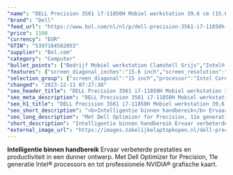 ```yaml
---
"name": "DELL Precision 3561 i7-11850H Mobiel werkstation 39,6 cm (15.6\") Full HD Intel® Core™ i7 16 GB DDR4-SDRAM 512 GB SSD NVIDIA T600 Wi-Fi 6 (802.11ax) Windows 10 Pro Grijs"
"brand": "Dell"
"feed_url": "https://www.bol.com/nl/nl/p/dell-precision-3561-i7-11850h-mobiel-werkstation-39-6-cm-full-hd-intel-core-i7-16-gb-ddr4-sdram-512-gb-ssd-nvidia-t600-wi-fi-6-windows-10-pro-grijs/9300000045203669"
"price": 1100
"currency": "EUR"
"GTIN": "5397184582053"
"supplier": "Bol.com"
"category": "Computer"
"bullet_points": ["Bedrijf Mobiel werkstation Clamshell Grijs","Intel® Core™ i7 i7-11850H","39,6 cm (15.6\") Full HD 1920 x 1080 Pixels WVA LED backlight 16:9","16 GB DDR4-SDRAM 3200 MHz 1 x 16 GB","512 GB SSD","NVIDIA T600 4 GB Intel® UHD Graphics","Wi-Fi 6 (802.11ax) Bluetooth 5.2","Lithium-Polymeer (LiPo) 64 Wh 130 W","Windows 10 Pro 64-bit"]
"features": {"screen_diagonal_inches":"15.6 inch","screen_resolution":"1920 x 1080 Pixels","processor_family":"Intel® Core™ i7","memory_size":"16 GB","memory_type":"DDR4-SDRAM","total_storage_space":"512 GB","graphics_card":"NVIDIA T600","graphics_memory_size":"4 GB","operating_system":"Windows","battery_capacity":"64 Wh","width":"357,8 mm","depth":"233,3 mm","weight":"1,79 kg"}
"selection_group": {"screen_diagonal":"15 inch","processor":"Intel Core i7","changed_price_past_3_days":false,"product_family":"Precision"}
"changed": "2023-12-13 07:27:38"
"seo_header_title": "DELL Precision 3561 i7-11850H Mobiel werkstation 39,6 cm (15.6\") Full HD Intel® Core™ i7 16 GB DDR4-SDRAM 512 GB SSD NVIDIA T600 Wi-Fi 6 (802.11ax) Windows 10 Pro Grijs"
"seo_meta_description": "DELL Precision 3561 i7-11850H Mobiel werkstation 39,6 cm (15.6\") Full HD Intel® Core™ i7 16 GB DDR4-SDRAM 512 GB SSD NVIDIA T600 Wi-Fi 6 (802.11ax) Windows 10 Pro Grijs"
"seo_h1_title": "DELL Precision 3561 i7-11850H Mobiel werkstation 39,6 cm (15.6\") Full HD Intel® Core™ i7 16 GB DDR4-SDRAM 512 GB SSD NVIDIA T600 Wi-Fi 6 (802.11ax) Windows 10 Pro Grijs"
"seo_short_description": "<b>Intelligentie binnen handbereik</b> Ervaar verbeterde prestaties en productiviteit in een dunner ontwerp."
"seo_long_description": "Met Dell Optimizer for Precision, 11e generatie Intel® processors en tot professionele NVIDIA® grafische kaart."
"short_description": "Intelligentie binnen handbereik Ervaar verbeterde prestaties en productiviteit in een dunner ontwerp. Met Dell Optimizer for Precision, 11e generatie Intel® processors en tot professionele NVIDIA® grafische kaart."
"external_image_url": "https://images.zakelijkelaptopkopen.nl/dell-precision-3561-i7-11850h-mobiel-werkstation-39-6-cm-full-hd-intel-core-i7-16-gb-ddr4-sdram-512-gb-ssd-nvidia-t600-wi-fi-6-windows-10-pro-grijs.webp"
---
```


<b>Intelligentie binnen handbereik</b> Ervaar verbeterde prestaties en productiviteit in een dunner ontwerp. Met Dell Optimizer for Precision, 11e generatie Intel® processors en tot professionele NVIDIA® grafische kaart.